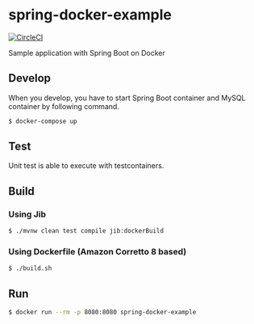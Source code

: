 # spring-docker-example

[![CircleCI](https://circleci.com/gh/os1ma/spring-docker-example.svg?style=svg)](https://circleci.com/gh/os1ma/spring-docker-example)

Sample application with Spring Boot on Docker

## Develop

When you develop, you have to start Spring Boot container and MySQL container by following command.

```bash
$ docker-compose up
```

## Test

Unit test is able to execute with testcontainers.

## Build

### Using Jib

```bash
$ ./mvnw clean test compile jib:dockerBuild
```

### Using Dockerfile (Amazon Corretto 8 based)

```bash
$ ./build.sh
```

## Run

```bash
$ docker run --rm -p 8080:8080 spring-docker-example
```
